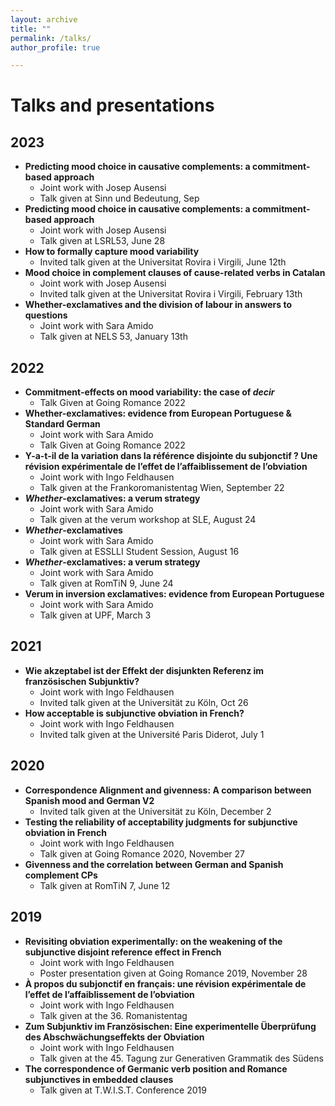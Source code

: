 ```yaml
---
layout: archive
title: ""
permalink: /talks/
author_profile: true

---
```


Talks and presentations
======

2023
----

- **Predicting mood choice in causative complements: a commitment-based approach**
  - Joint work with Josep Ausensi
  - Talk given at Sinn und Bedeutung, Sep
- **Predicting mood choice in causative complements: a commitment-based approach**
  - Joint work with Josep Ausensi
  - Talk given at LSRL53, June 28
- **How to formally capture mood variability**
  - Invited talk given at the Universitat Rovira i Virgili, June 12th
- **Mood choice in complement clauses of cause-related verbs in Catalan**
  - Joint work with Josep Ausensi
  - Invited talk given at the Universitat Rovira i Virgili, February 13th
- **Whether-exclamatives and the division of labour in answers to questions**
  - Joint work with Sara Amido
  - Talk given at NELS 53, January 13th

2022
----
- **Commitment-effects on mood variability: the case of *decir***
  - Talk Given at Going Romance 2022
- **Whether-exclamatives: evidence from European Portuguese & Standard German**
  - Joint work with Sara Amido
  - Talk Given at Going Romance 2022
- **Y-a-t-il de la variation dans la référence disjointe du subjonctif ? Une révision expérimentale de l’effet de l’affaiblissement de l’obviation**
  - Joint work with Ingo Feldhausen
  - Talk given at the Frankoromanistentag Wien, September 22
- ***Whether*-exclamatives: a verum strategy**
  - Joint work with Sara Amido
  - Talk given at the verum workshop at SLE, August 24
- ***Whether*-exclamatives**
  - Joint work with Sara Amido
  - Talk given at ESSLLI Student Session, August 16
- ***Whether*-exclamatives: a verum strategy**
  - Joint work with Sara Amido
  - Talk given at RomTiN 9, June 24
- **Verum in inversion exclamatives: evidence from European Portuguese**
  - Joint work with Sara Amido
  - Talk given at UPF, March 3

2021
----
- **Wie akzeptabel ist der Effekt der disjunkten Referenz im französischen Subjunktiv?**
  - Joint work with Ingo Feldhausen
  - Invited talk given at the Universität zu Köln, Oct 26
- **How acceptable is subjunctive obviation in French?**
  - Joint work with Ingo Feldhausen
  - Invited talk given at the Université Paris Diderot, July 1

2020
----
- **Correspondence Alignment and givenness: A comparison between Spanish mood and German V2**
  - Invited talk given at the Universität zu Köln, December 2
- **Testing the reliability of acceptability judgments for subjunctive obviation in French**
  - Joint work with Ingo Feldhausen
  - Talk given at Going Romance 2020, November 27
- **Givenness and the correlation between German and Spanish complement CPs**
  - Talk given at RomTiN 7, June 12

2019
----

- **Revisiting obviation experimentally: on the weakening of the subjunctive disjoint reference effect in French**
  - Joint work with Ingo Feldhausen
  - Poster presentation given at Going Romance 2019, November 28
- **À propos du subjonctif en français: une révision expérimentale de l’effet de l’affaiblissement de l’obviation**
  - Joint work with Ingo Feldhausen
  - Talk given at the 36. Romanistentag
- **Zum Subjunktiv im Französischen: Eine experimentelle Überprüfung des Abschwächungseffekts der Obviation**
  - Joint work with Ingo Feldhausen
  - Talk given at the 45. Tagung zur Generativen Grammatik des Südens
- **The correspondence of Germanic verb position and Romance subjunctives in embedded clauses**
  - Talk given at T.W.I.S.T. Conference 2019

